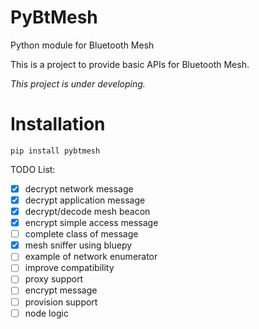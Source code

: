 # PyBtMesh
Python module for Bluetooth Mesh

This is a project to provide basic APIs for Bluetooth Mesh.

*This project is under developing.*

# Installation

``` shell
pip install pybtmesh
```

TODO List:

- [x] decrypt network message
- [x] decrypt application message
- [x] decrypt/decode mesh beacon
- [x] encrypt simple access message
- [ ] complete class of message
- [x] mesh sniffer using bluepy
- [ ] example of network enumerator
- [ ] improve compatibility
- [ ] proxy support
- [ ] encrypt message
- [ ] provision support
- [ ] node logic
